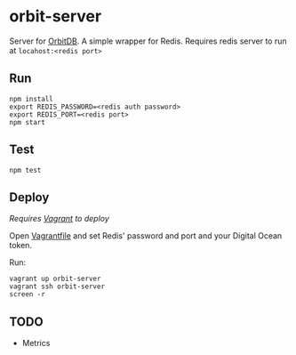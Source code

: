 # orbit-server

Server for [OrbitDB](https://github.com/haadcode/orbit-db). A simple wrapper for Redis. Requires redis server to run at `locahost:<redis port>`

## Run
```
npm install
export REDIS_PASSWORD=<redis auth password>
export REDIS_PORT=<redis port>
npm start
```

## Test
```
npm test
```

## Deploy

*Requires [Vagrant](https://www.vagrantup.com/downloads.html) to deploy*

Open [Vagrantfile]() and set Redis' password and port and your Digital Ocean token.

Run:
```
vagrant up orbit-server
vagrant ssh orbit-server
screen -r
```

## TODO
- Metrics
